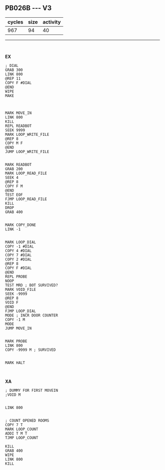 ## PB026B --- V3

| cycles | size | activity |
| ------ | ---- | -------- |
| 967 | 94 | 40 |
<hr>
<br>

**EX**

```
; DIAL
GRAB 300
LINK 800
@REP 11
COPY F #DIAL
@END
WIPE
MAKE



MARK MOVE_IN
LINK 800
KILL
REPL READBOT
SEEK 9999
MARK LOOP_WRITE_FILE
@REP 8
COPY M F
@END
JUMP LOOP_WRITE_FILE


MARK READBOT
GRAB 200
MARK LOOP_READ_FILE
SEEK 4
@REP 8
COPY F M
@END
TEST EOF
FJMP LOOP_READ_FILE
KILL
DROP
GRAB 400


MARK COPY_DONE
LINK -1


MARK LOOP_DIAL
COPY -1 #DIAL
COPY 4 #DIAL
COPY 7 #DIAL
COPY 2 #DIAL
@REP 8
COPY F #DIAL
@END
REPL PROBE
NOOP
TEST MRD ; BOT SURVIVED?
MARK VOID_FILE
SEEK -9999
@REP 8
VOID F
@END
FJMP LOOP_DIAL
MODE ; INCR DOOR COUNTER
COPY -1 M
MODE
JUMP MOVE_IN


MARK PROBE
LINK 800
COPY -9999 M ; SURVIVED


MARK HALT
```

<br>

**XA**

```
; DUMMY FOR FIRST MOVEIN
;VOID M


LINK 800


; COUNT OPENED ROOMS
COPY 7 T
MARK LOOP_COUNT
ADDI T M T
TJMP LOOP_COUNT

KILL
GRAB 400
WIPE
LINK 800
KILL

```
